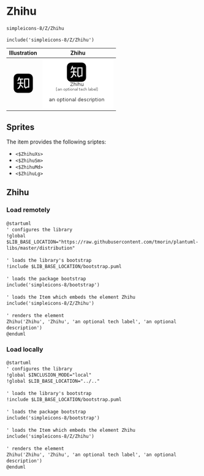 # Zhihu


```text
simpleicons-8/Z/Zhihu
```

```text
include('simpleicons-8/Z/Zhihu')
```



| Illustration | Zhihu |
| :---: | :---: |
| ![illustration for Illustration](../../simpleicons-8/Z/Zhihu.png) | ![illustration for Zhihu](../../simpleicons-8/Z/Zhihu.Local.png) |



## Sprites
The item provides the following sriptes:

- `<$ZhihuXs>`
- `<$ZhihuSm>`
- `<$ZhihuMd>`
- `<$ZhihuLg>`





## Zhihu

### Load remotely
```plantuml
@startuml
' configures the library
!global $LIB_BASE_LOCATION="https://raw.githubusercontent.com/tmorin/plantuml-libs/master/distribution"

' loads the library's bootstrap
!include $LIB_BASE_LOCATION/bootstrap.puml

' loads the package bootstrap
include('simpleicons-8/bootstrap')

' loads the Item which embeds the element Zhihu
include('simpleicons-8/Z/Zhihu')

' renders the element
Zhihu('Zhihu', 'Zhihu', 'an optional tech label', 'an optional description')
@enduml
```

### Load locally
```plantuml
@startuml
' configures the library
!global $INCLUSION_MODE="local"
!global $LIB_BASE_LOCATION="../.."

' loads the library's bootstrap
!include $LIB_BASE_LOCATION/bootstrap.puml

' loads the package bootstrap
include('simpleicons-8/bootstrap')

' loads the Item which embeds the element Zhihu
include('simpleicons-8/Z/Zhihu')

' renders the element
Zhihu('Zhihu', 'Zhihu', 'an optional tech label', 'an optional description')
@enduml
```

